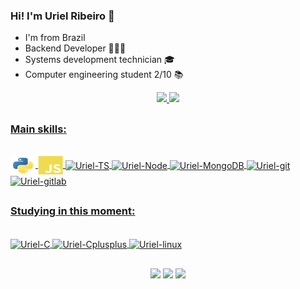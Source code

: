 

### Hi! I'm Uriel Ribeiro 🫡

- I'm from Brazil
- Backend Developer 👨🏽‍💻
- Systems development technician 🎓
- Computer engineering student 2/10 📚
  
  
<div align="center">
  <a href="https://github.com/UrielhRibeiro">
  <img height="180em" src="https://github-readme-stats.vercel.app/api?username=UrielRibeiro&show_icons=true&theme=cobalt&include_all_commits=true&count_private=true"/>
  <img height="180em" src="https://github-readme-stats.vercel.app/api/top-langs/?username=UrielRibeiro&layout=compact&langs_count=7&theme=cobalt"/>
</div>
    
##

### Main skills:
 
<div style="display: inline_block"><br> 
  <img align="center" alt="Uriel-Python" height="30" width="40" src="https://raw.githubusercontent.com/devicons/devicon/master/icons/python/python-original.svg">
  <img align="center" alt="Uriel-Js" height="30" width="40" src="https://raw.githubusercontent.com/devicons/devicon/master/icons/javascript/javascript-plain.svg">
  <img align="center" alt="Uriel-TS" height="30" width="40" src="https://cdn.jsdelivr.net/gh/devicons/devicon/icons/typescript/typescript-original.svg" />
  <img align="center" alt="Uriel-Node" height="30" width="40" src="https://cdn.jsdelivr.net/gh/devicons/devicon/icons/nodejs/nodejs-original.svg" />
  <img align="center" alt="Uriel-MongoDB" height="30" width="40"  src="https://cdn.jsdelivr.net/gh/devicons/devicon/icons/mongodb/mongodb-plain-wordmark.svg" />
  <img  align="center" alt="Uriel-git" height="30" width="40" src="https://cdn.jsdelivr.net/gh/devicons/devicon/icons/git/git-original.svg" />  
  <img align="center" alt="Uriel-gitlab" height="30" width="40" src="https://cdn.jsdelivr.net/gh/devicons/devicon/icons/gitlab/gitlab-original.svg" />              
</div>

  ##
  
  ### Studying in this moment:

 <div style="display: inline_block"><br>
  <img align="center" alt="Uriel-C" height="30" width="40" src="https://cdn.jsdelivr.net/gh/devicons/devicon/icons/c/c-original.svg" />
  <img align="center" alt="Uriel-Cplusplus" height="30" width="40" src="https://cdn.jsdelivr.net/gh/devicons/devicon/icons/cplusplus/cplusplus-original.svg" />
  <img align="center" alt="Uriel-linux" height="30" width="40" src="https://cdn.jsdelivr.net/gh/devicons/devicon/icons/linux/linux-original.svg" />          
</div>

##

<div align="center"> 
<a href="https://www.instagram.com/urielhenrique__/?next=%2F" target="_blank"><img src="https://img.shields.io/badge/-Instagram-%23E4405F?style=for-the-badge&logo=instagram&logoColor=white" target="_blank"></a>
<a href = "mailto:uriel.h.ribeiro@gmail.com"> <img src="https://img.shields.io/badge/-Gmail-%23333?style=for-the-badge&logo=gmail&logoColor=white" target="_blank"></a>
<a href="https://www.linkedin.com/in/uriel-ribeiro-6965a4241/" target="_blank"><img src="https://img.shields.io/badge/-LinkedIn-%230077B5?style=for-the-badge&logo=linkedin&logoColor=white" target="_blank"></a> 
</div>


